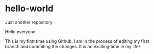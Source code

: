 # hello-world
Just another repository

Hello everyone.

This is my first time using Github. I am in the process of editing my first branch and commiting the changes. It is an exciting time in my life!
